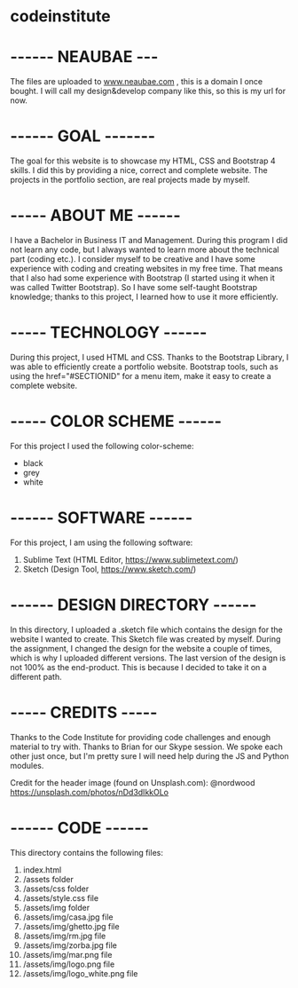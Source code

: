 # codeinstitute


# ------ NEAUBAE ---

The files are uploaded to www.neaubae.com , this is a domain I once bought. I will call my design&develop company like this, so this is my url for now. 

# ------ GOAL -------

The goal for this website is to showcase my HTML, CSS and Bootstrap 4 skills. I did this by providing a nice, correct and 
complete website. The projects in the portfolio section, are real projects made by myself.

# ----- ABOUT ME ------

I have a Bachelor in Business IT and Management. During this program I did not learn any code, but I always wanted to learn more about the technical part (coding etc.). I consider myself to be creative and I have some experience with coding and creating websites in my free time. That means that I also had some experience with Bootstrap (I started using it when it was called Twitter Bootstrap). So I have some self-taught Bootstrap knowledge; thanks to this project, I learned how to use it more efficiently. 

# ----- TECHNOLOGY ------
During this project, I used HTML and CSS. Thanks to the Bootstrap Library, I was able to efficiently create a portfolio website. Bootstrap tools, such as using the href="#SECTIONID" for a menu item, make it easy to create a complete website. 

# ----- COLOR SCHEME ------

For this project I used the following color-scheme:
- black
- grey
- white

# ------ SOFTWARE ------

For this project, I am using the following software:
1. Sublime Text (HTML Editor, https://www.sublimetext.com/)
2. Sketch (Design Tool, https://www.sketch.com/)


# ------ DESIGN DIRECTORY ------

In this directory, I uploaded a .sketch file which contains the design for the website I wanted to create. This Sketch file was created by myself. During the assignment, I changed the design for the website a couple of times, which is why I uploaded different versions. The last version of the design is not 100% as the end-product. This is because I decided to take it on a different path.  


# ----- CREDITS -----

Thanks to the Code Institute for providing code challenges and enough material to try with. Thanks to Brian for our Skype session. We spoke each other just once, but I'm pretty sure I will need help during the JS and Python modules. 

Credit for the header image (found on Unsplash.com): @nordwood 
https://unsplash.com/photos/nDd3dIkkOLo


# ------ CODE ------

This directory contains the following files: 
1. index.html
2. /assets folder
3. /assets/css folder
4. /assets/style.css file
5. /assets/img folder
6. /assets/img/casa.jpg file
7. /assets/img/ghetto.jpg file
8. /assets/img/rm.jpg file
9. /assets/img/zorba.jpg file
10. /assets/img/mar.png file
11. /assets/img/logo.png file 
12. /assets/img/logo_white.png file
